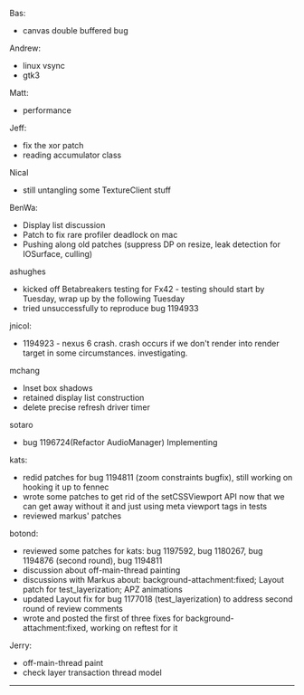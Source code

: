 Bas:
* canvas double buffered bug



Andrew:
* linux vsync
* gtk3



Matt:
* performance



Jeff:
* fix the xor patch
* reading accumulator class



Nical
* still untangling some TextureClient stuff



BenWa:
* Display list discussion
* Patch to fix rare profiler deadlock on mac
* Pushing along old patches (suppress DP on resize, leak detection for IOSurface, culling)



ashughes
* kicked off Betabreakers testing for Fx42 - testing should start by Tuesday, wrap up by the following Tuesday
* tried unsuccessfully to reproduce bug 1194933



jnicol:
* 1194923 - nexus 6 crash. crash occurs if we don't render into render target in some circumstances. investigating.



mchang
* Inset box shadows
* retained display list construction
* delete precise refresh driver timer



sotaro
* bug 1196724(Refactor AudioManager) Implementing



kats:
* redid patches for bug 1194811 (zoom constraints bugfix), still working on hooking it up to fennec
* wrote some patches to get rid of the setCSSViewport API now that we can get away without it and just using meta viewport tags in tests
* reviewed markus' patches



botond:
  - reviewed some patches for kats: bug 1197592, bug 1180267, bug 1194876 (second round), bug 1194811
  - discussion about off-main-thread painting
  - discussions with Markus about: background-attachment:fixed; Layout patch for test_layerization; APZ animations
  - updated Layout fix for bug 1177018 (test_layerization) to address second round of review comments
  - wrote and posted the first of three fixes for background-attachment:fixed, working on reftest for it



Jerry:
* off-main-thread paint
* check layer transaction thread model



________________


